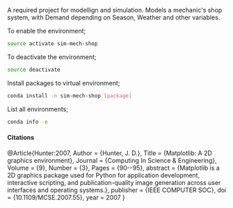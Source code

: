 A required project for modellign and simulation.
Models a mechanic's shop system, with Demand depending on Season, Weather and other variables.

To enable the environment;

```bash
source activate sim-mech-shop
```

To deactivate the environment;

```bash
source deactivate
```

Install packages to virtual environment;

```bash
conda install -n sim-mech-shop [package]
```

List all environments;

```bash
conda info -e
```


#### Citations
@Article{Hunter:2007,
  Author    = {Hunter, J. D.},
  Title     = {Matplotlib: A 2D graphics environment},
  Journal   = {Computing In Science \& Engineering},
  Volume    = {9},
  Number    = {3},
  Pages     = {90--95},
  abstract  = {Matplotlib is a 2D graphics package used for Python
  for application development, interactive scripting, and
  publication-quality image generation across user
  interfaces and operating systems.},
  publisher = {IEEE COMPUTER SOC},
  doi = {10.1109/MCSE.2007.55},
  year      = 2007
}
